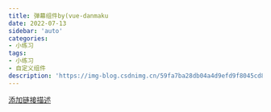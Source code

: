 ```yaml
---
title: 弹幕组件by(vue-danmaku
date: 2022-07-13
sidebar: 'auto'
categories:
- 小练习
tags:
- 小练习
- 自定义组件
description: 'https://img-blog.csdnimg.cn/59fa7ba28db04a4d9efd9f8045cd86d5.png'
---
```


[添加链接描述](https://github.com/hellodigua/vue-danmaku#readme)

<template>
  <div>
    <vue-danmaku ref="danmaku" :danmus="danmus" :fontSize="fontSize" :channels="channels" :extraStyle="issty?sty:nosty" :speeds="speeds"
    loop randomChannel isSuspend class="dmshow"></vue-danmaku>
    <div class="dmctrl">
      <input
        type="text"
        name=""
        id="dminput"
        v-model="inptxt"
        @keyup.enter="send"
        placeholder="请在此输入弹幕ヽ(￣▽￣)ﾉ"
      />
      <div class="send" @click="send">发送</div>
      <div class="ctrl" @click="isctrl">设置</div>
      <div class="ctrlshow" v-show="is_ctrl">
          <div class="dmsize"><span @click="cutsize">-</span>弹幕字号<span @click="addsize">+</span></div>
          <div class="dmcolor" @click="dmc">弹幕颜色</div>
          <div class="dms" >弹幕显示区域</div>
          <div class="dmspeed"><span @click="cutspeed">-</span>弹幕速度<span @click="addspeed">+</span></div>
      </div>
      <div class="dmishide" @click="dmishide">{{dm_ishide ? "关闭弹幕" : "开启弹幕"}}</div>
    </div>
  </div>
</template>

<script>
import vueDanmaku from '../../.vuepress/theme/vue-danmaku'

export default {
  components: {
    vueDanmaku,
  },
  data() {
    return {
      danmus: ['这是一条测试弹幕' ],
      fontSize:30,
      channels:5,
      sty:"color:cornflowerblue;",
      issty:false,
      nosty:"color:white;",
      speeds:150,
      is_ctrl: false,
      inptxt:"",
      dm_ishide:true,
    }
  },
  methods:{
    send(){
      if (this.inptxt.trim() == "") {
        alert("输入的内容不能为空");
      } else {
        this.$refs.danmaku.add(this.inptxt);
        this.inptxt="";
      }
    },
    isctrl(){
      this.is_ctrl=!this.is_ctrl;
    },
    dmishide(){
      this.dm_ishide=!this.dm_ishide;
      if(this.dm_ishide==false){
        this.$refs.danmaku.hide();
      }
      else{
        this.$refs.danmaku.show();
      }
    },
    cutsize(){
      this.fontSize=this.fontSize-5;
    },
    addsize(){
      this.fontSize=this.fontSize+5;
    },
    dmc(){
      this.issty=!this.issty;
    },
    cutspeed(){
      this.speeds=this.speeds-50;
    },
    addspeed(){
      this.speeds=this.speeds+50;
    },
  },
}
</script>

<style scoped>
  .dmshow{
    /* border: 1px solid red; */
    height:250px;
    width: 800px;
    position: relative;
    background: rgba(0, 0, 0, 0.5);
  }
  .dmctrl{
    width: 800px;
    height: 70px;
    /* border: 1px solid red; */
    display: flex;
    justify-content: center;
    align-items: center;
    padding: 10px;
    box-sizing: border-box;
    position: relative;
    background: rgba(0, 0, 0, 0.6);
}
#dminput{
    width: 350px;
    height: 40px;
    border-radius: 10px;
    margin-right: 8px;
}
.send{
    width: 80px;
    height: 40px;
    line-height: 40px;
    background: cornflowerblue;
    border-radius: 10px;
    color: white;
    font-size: 1.3em;
    text-align: center;
    cursor: pointer;
    margin-right: 15px;
}
.ctrl{
    /* border: 1px solid red; */
    width: 50px;
    height: 60px;
    line-height: 60px;
    color: white;
    font-size: 1.3em;
    text-align: center;
    cursor: pointer;
    margin-right: 15px;
    position: relative;
}
.ctrlshow{
    display: flex;
    justify-content: center;
    align-items: center;
    flex-direction: column;
    padding: 10px;
    width:300px;
    height:auto;
    position: absolute;
    right: 0;
    bottom: 70px;
    /* border: 1px solid red; */
    line-height:50px;
    color: white;
    font-size: 1.3em;
}
.dmsize span{
  font-size:1.5em;
  font-weight:bold;
  margin-left:8px;
  margin-right:8px;
  cursor: pointer;
  border: 1px solid white;
  padding:0px 10px;
}
.dmcolor{
  cursor: pointer;
}
.dmspeed{
  cursor: pointer;
}
.dmspeed span{
  font-size:1.5em;
  font-weight:bold;
  margin-left:8px;
  margin-right:8px;
  cursor: pointer;
  border: 1px solid white;
  padding:0px 10px;
}
.dmishide{
    width: 100px;
    height: 70px;
    border-radius: 50%;
    line-height: 70px;
    color: white;
    font-size: 1.3em;
    text-align: center;
    cursor: pointer;
}

@media screen and (max-width: 1000px){
.dmshow{
    width: 300px;
}
.dmctrl{
    width: 300px;
}
#dminput{
    width: 100px;
}
.send{
    width: 30px;
}
.ctrl{
    width: 20px;
}
.ctrlshow{
    width:200px;
}
.dmsize span{
  font-size:1em;
}
.dmspeed span{
  font-size:1em;
}
.dmishide{
    width: 30px;
}
}
</style>
